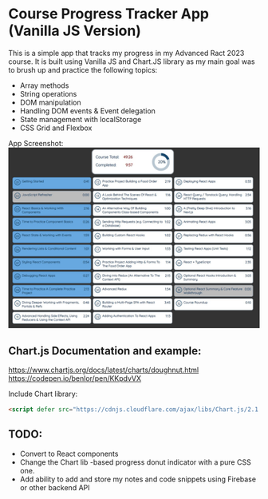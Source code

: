 # Course Progress Tracker App (Vanilla JS Version)

This is a simple app that tracks my progress in my Advanced Ract 2023 course. It is built using Vanilla JS and Chart.JS library as my main goal was to brush up and practice the following topics: 

- Array methods
- String operations
- DOM manipulation
- Handling DOM events & Event delegation
- State management with localStorage
- CSS Grid and Flexbox

App Screenshot: 
![app screenshot](/screenshot.jpg)

## Chart.js Documentation and example:
https://www.chartjs.org/docs/latest/charts/doughnut.html
https://codepen.io/benlor/pen/KKpdvVX

Include Chart library:
```html
<script defer src="https://cdnjs.cloudflare.com/ajax/libs/Chart.js/2.1.6/Chart.js"></script>
```
## TODO: 
- Convert to React components
- Change the Chart lib -based progress donut indicator with a pure CSS one.
- Add ability to add and store my notes and code snippets using Firebase or other backend API
